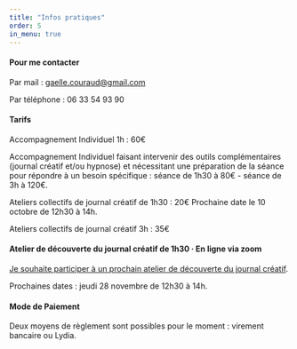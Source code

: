 ```yaml
---
title: "Infos pratiques"
order: 5
in_menu: true
---
```

#### Pour me contacter 
Par mail : [gaelle.couraud@gmail.com](mailto:gaelle.couraud@gmail.com) 

Par téléphone : 06 33 54 93 90

#### Tarifs

Accompagnement Individuel 1h : 60€

Accompagnement Individuel faisant intervenir des outils complémentaires (journal créatif et/ou hypnose) et nécessitant une préparation de la séance pour répondre à un besoin spécifique : séance de 1h30 à 80€ - séance de 3h à 120€. 

Ateliers collectifs de journal créatif de 1h30 : 20€ 
Prochaine date le 10 octobre de 12h30 à 14h.

Ateliers collectifs de journal créatif 3h : 35€

#### Atelier de découverte du journal créatif de 1h30 · En ligne via zoom
[Je souhaite participer à un prochain atelier de découverte du journal créatif](https://form.jotform.com/240452708060045). 

Prochaines dates : jeudi 28 novembre de 12h30 à 14h.

#### Mode de Paiement 
Deux moyens de règlement sont possibles pour le moment : virement bancaire ou Lydia. 